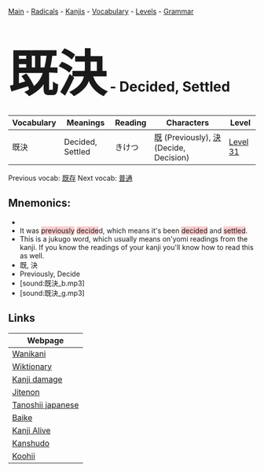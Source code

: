<style> bigfont {font-size: 100px}</style>
[Main](../README.md) -
[Radicals](../radicals.md) -
[Kanjis](../kanjis.md) -
[Vocabulary](../vocabulary.md) -
[Levels](../levels.md) -
[Grammar](../grammar.md)
# <bigfont> 既決</bigfont> - Decided, Settled 

| Vocabulary | Meanings | Reading | Characters | Level |
| --- | --- | --- | --- | --- |
| 既決 | Decided, Settled | きけつ |  [既](../kanjis/既.md) (Previously), [決](../kanjis/決.md) (Decide, Decision) | [Level 31](../levels/wk_level31.md) |

Previous vocab: [既存](既存.md) Next vocab: [普通](普通.md) 

## Mnemonics:

* 
* It was <span style="background-color:#ffcccb"> previously</span> <span style="background-color:#ffcccb"> decide</span>d, which means it's been <span style="background-color:#ffcccb"> decided</span> and <span style="background-color:#ffcccb"> settled</span>.
* This is a jukugo word, which usually means on'yomi readings from the kanji. If you know the readings of your kanji you'll know how to read this as well.
* 既, 決
* Previously, Decide
* [sound:既決_b.mp3]
* [sound:既決_g.mp3]


## Links 

| Webpage |
| --- |
| [Wanikani          ](https://www.wanikani.com/kanji/既決) |
| [Wiktionary        ](https://en.wiktionary.org/wiki/既決) |
| [Kanji damage      ](http://www.kanjidamage.com/kanji/search?utf8=✓&q=既決) |
| [Jitenon           ](https://jitenon.com/kanji/既決) |
| [Tanoshii japanese ](https://www.tanoshiijapanese.com/dictionary/kanji.cfm?k=既決) |
| [Baike             ](https://baike.baidu.com/item/既決) |
| [Kanji Alive       ](https://app.kanjialive.com/既決) |
| [Kanshudo          ](https://www.kanshudo.com/searchmn?q=既決) |
| [Koohii            ](https://kanji.koohii.com/study/kanji/既決) |
